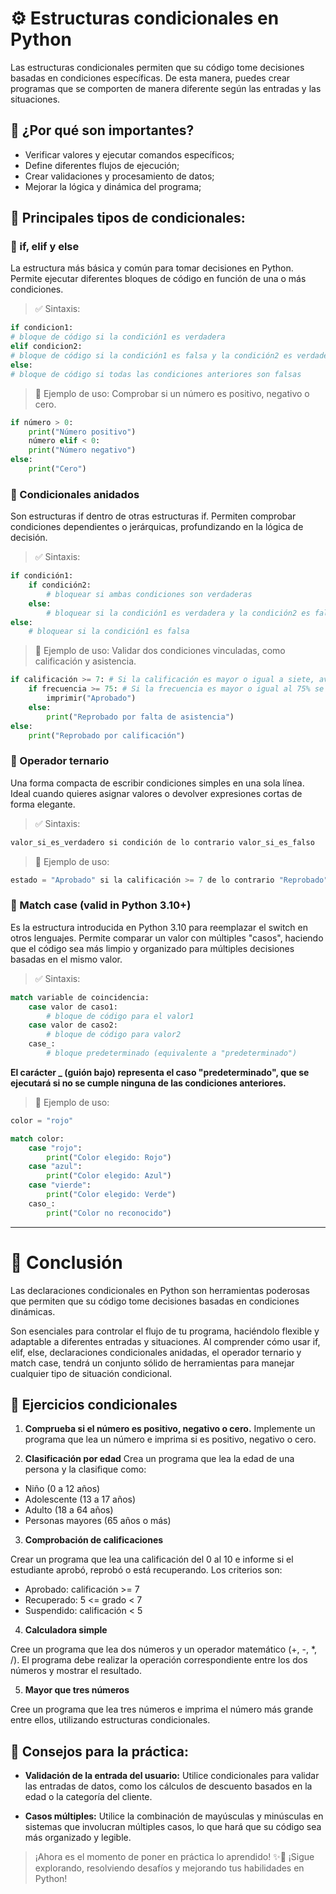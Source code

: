 # ⚙️ Estructuras condicionales en Python

Las estructuras condicionales permiten que su código tome decisiones basadas en condiciones específicas. De esta manera, puedes crear programas que se comporten de manera diferente según las entradas y las situaciones.

## 📌 ¿Por qué son importantes?

- Verificar valores y ejecutar comandos específicos;
- Define diferentes flujos de ejecución;
- Crear validaciones y procesamiento de datos;
- Mejorar la lógica y dinámica del programa;

## 🔷 Principales tipos de condicionales:

### 🔹 if, elif y else

La estructura más básica y común para tomar decisiones en Python. Permite ejecutar diferentes bloques de código en función de una o más condiciones.

> ✅ Sintaxis:

```python
if condicion1:
# bloque de código si la condición1 es verdadera
elif condicion2:
# bloque de código si la condición1 es falsa y la condición2 es verdadera
else:
# bloque de código si todas las condiciones anteriores son falsas
```

> 📌 Ejemplo de uso: Comprobar si un número es positivo, negativo o cero.

```python
if número > 0:
    print("Número positivo")
    número elif < 0:
    print("Número negativo")
else:
    print("Cero")
```

### 🔹 Condicionales anidados

Son estructuras if dentro de otras estructuras if. Permiten comprobar condiciones dependientes o jerárquicas, profundizando en la lógica de decisión.

> ✅ Sintaxis:

```python
if condición1:
    if condición2:
        # bloquear si ambas condiciones son verdaderas
    else:
        # bloquear si la condición1 es verdadera y la condición2 es falsa
else:
    # bloquear si la condición1 es falsa
```

> 📌 Ejemplo de uso: Validar dos condiciones vinculadas, como calificación y asistencia.

```python
if calificación >= 7: # Si la calificación es mayor o igual a siete, avanza en el algoritmo
    if frecuencia >= 75: # Si la frecuencia es mayor o igual al 75% se aprobará
        imprimir("Aprobado")
    else:
        print("Reprobado por falta de asistencia")
else:
    print("Reprobado por calificación")
```

### 🔹 Operador ternario

Una forma compacta de escribir condiciones simples en una sola línea. Ideal cuando quieres asignar valores o devolver expresiones cortas de forma elegante.

> ✅ Sintaxis:

```python
valor_si_es_verdadero si condición de lo contrario valor_si_es_falso 
```

> 📌 Ejemplo de uso:

```python
estado = "Aprobado" si la calificación >= 7 de lo contrario "Reprobado" # Si la calificación es mayor o igual a siete, el estado será aprobado, de lo contrario el estado será reprobado
```

### 🔹 Match case (valid in Python 3.10+)

Es la estructura introducida en Python 3.10 para reemplazar el switch en otros lenguajes. Permite comparar un valor con múltiples "casos", haciendo que el código sea más limpio y organizado para múltiples decisiones basadas en el mismo valor.

> ✅ Sintaxis:

```python
match variable de coincidencia:
    case valor de caso1:
        # bloque de código para el valor1
    case valor de caso2:
        # bloque de código para valor2
    case_:
        # bloque predeterminado (equivalente a "predeterminado")
```

**El carácter _ (guión bajo) representa el caso "predeterminado", que se ejecutará si no se cumple ninguna de las condiciones anteriores.**

> 📌 Ejemplo de uso:

```python
color = "rojo"

match color:
    case "rojo":
        print("Color elegido: Rojo")
    case "azul":
        print("Color elegido: Azul")
    case "vierde":
        print("Color elegido: Verde")
    caso_:
        print("Color no reconocido")
```

---

# 🚀 Conclusión

Las declaraciones condicionales en Python son herramientas poderosas que permiten que su código tome decisiones basadas en condiciones dinámicas.

Son esenciales para controlar el flujo de tu programa, haciéndolo flexible y adaptable a diferentes entradas y situaciones. Al comprender cómo usar if, elif, else, declaraciones condicionales anidadas, el operador ternario y match case, tendrá un conjunto sólido de herramientas para manejar cualquier tipo de situación condicional.

## 📝 Ejercicios condicionales

1. **Comprueba si el número es positivo, negativo o cero.**
Implemente un programa que lea un número e imprima si es positivo, negativo o cero.

2. **Clasificación por edad**
Crea un programa que lea la edad de una persona y la clasifique como:

- Niño (0 a 12 años)
- Adolescente (13 a 17 años)
- Adulto (18 a 64 años)
- Personas mayores (65 años o más)

3. **Comprobación de calificaciones**

Crear un programa que lea una calificación del 0 al 10 e informe si el estudiante aprobó, reprobó o está recuperando. Los criterios son:

- Aprobado: calificación >= 7
- Recuperado: 5 <= grado < 7
- Suspendido: calificación < 5

4. **Calculadora simple**

Cree un programa que lea dos números y un operador matemático (+, -, *, /). El programa debe realizar la operación correspondiente entre los dos números y mostrar el resultado.

5. **Mayor que tres números**

Cree un programa que lea tres números e imprima el número más grande entre ellos, utilizando estructuras condicionales.

## 🔧 Consejos para la práctica:

- **Validación de la entrada del usuario:**
Utilice condicionales para validar las entradas de datos, como los cálculos de descuento basados ​​en la edad o la categoría del cliente.

- **Casos múltiples:**
Utilice la combinación de mayúsculas y minúsculas en sistemas que involucran múltiples casos, lo que hará que su código sea más organizado y legible.

> ¡Ahora es el momento de poner en práctica lo aprendido! ✨🐍 ¡Sigue explorando, resolviendo desafíos y mejorando tus habilidades en Python!
